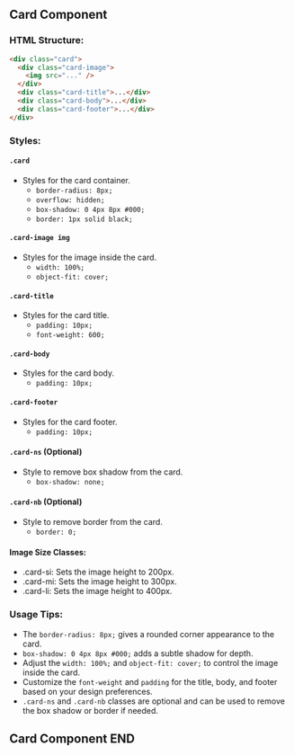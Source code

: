 ## Card Component

### HTML Structure:

```html
<div class="card">
  <div class="card-image">
    <img src="..." />
  </div>
  <div class="card-title">...</div>
  <div class="card-body">...</div>
  <div class="card-footer">...</div>
</div>
```

### Styles:

#### `.card`

- Styles for the card container.
  - `border-radius: 8px;`
  - `overflow: hidden;`
  - `box-shadow: 0 4px 8px #000;`
  - `border: 1px solid black;`

#### `.card-image img`

- Styles for the image inside the card.
  - `width: 100%;`
  - `object-fit: cover;`

#### `.card-title`

- Styles for the card title.
  - `padding: 10px;`
  - `font-weight: 600;`

#### `.card-body`

- Styles for the card body.
  - `padding: 10px;`

#### `.card-footer`

- Styles for the card footer.
  - `padding: 10px;`

#### `.card-ns` (Optional)

- Style to remove box shadow from the card.
  - `box-shadow: none;`

#### `.card-nb` (Optional)

- Style to remove border from the card.
  - `border: 0;`

#### Image Size Classes:

- .card-si: Sets the image height to 200px.
- .card-mi: Sets the image height to 300px.
- .card-li: Sets the image height to 400px.

### Usage Tips:

- The `border-radius: 8px;` gives a rounded corner appearance to the card.
- `box-shadow: 0 4px 8px #000;` adds a subtle shadow for depth.
- Adjust the `width: 100%;` and `object-fit: cover;` to control the image inside the card.
- Customize the `font-weight` and `padding` for the title, body, and footer based on your design preferences.
- `.card-ns` and `.card-nb` classes are optional and can be used to remove the box shadow or border if needed.

## Card Component END
